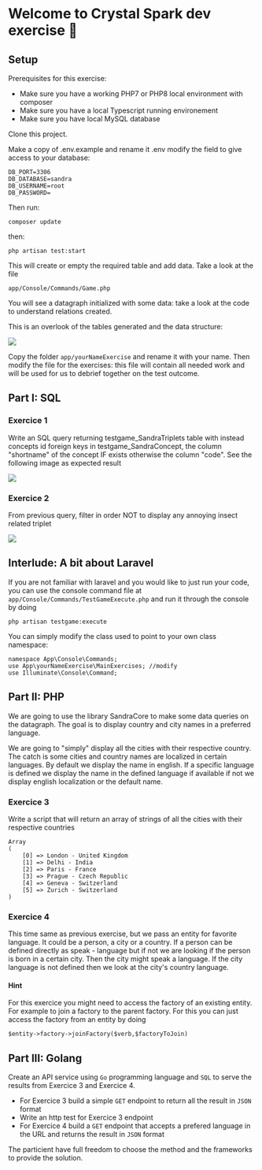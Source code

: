 # Welcome to Crystal Spark dev exercise 🥳

## Setup

Prerequisites for this exercise:
* Make sure you have a working PHP7 or PHP8 local environment with composer
* Make sure you have a local Typescript running environement
* Make sure you have local MySQL database

Clone this project. 

Make a copy of .env.example and rename it .env
modify the field to give access to your database:

```
DB_PORT=3306
DB_DATABASE=sandra
DB_USERNAME=root
DB_PASSWORD=
```

Then run:

`composer update`

then:

`php artisan test:start`

This will create or empty the required table and
add data. Take a look at the file 

`app/Console/Commands/Game.php`

You will see a datagraph initialized with some data: take a look 
at the code to understand relations created.

This is an overlook of the tables generated and the data structure:

![](LocalizationGame/setup1.png)

Copy the folder `app/yourNameExercise` and rename it with your name. Then modify the file for the exercises: this file will contain all needed work and will be used for us to debrief together on the test outcome.

##  Part I: SQL

###  Exercice 1

Write an SQL query returning testgame_SandraTriplets table with instead concepts id foreign keys
in testgame_SandraConcept, the column "shortname" of the concept IF exists otherwise the 
column "code". See the following image as expected result 

![](LocalizationGame/sql1.png)

###  Exercice 2

From previous query, filter in order NOT to display any annoying insect related triplet

![](LocalizationGame/sql2.png)

## Interlude: A bit about Laravel

If you are not familiar with laravel and you would like to just run your code, you can use the console command file at
`app/Console/Commands/TestGameExecute.php`
and run it through the console by doing

`php artisan testgame:execute`

You can simply modify the class used to point to your own class namespace:

```
namespace App\Console\Commands;
use App\yourNameExercise\MainExercises; //modify
use Illuminate\Console\Command;
```

##  Part II: PHP

We are going to use the library SandraCore to make some data queries on the datagraph.
The goal is to display country and city names in a preferred language.

We are going to "simply" display all the cities with their respective country. 
The catch is some cities and country names are localized in certain languages.
By default we display the name in english. If a specific language is defined we display the name in
the defined language if available if not we display english localization or the default name.

###  Exercice 3

Write a script that will return an array of strings of all the cities with their respective countries

```
Array
(
    [0] => London - United Kingdom
    [1] => Delhi - India
    [2] => Paris - France
    [3] => Prague - Czech Republic
    [4] => Geneva - Switzerland
    [5] => Zurich - Switzerland
)
```

###  Exercice 4

This time same as previous exercise, but we pass an entity for favorite language. It could be a person, a city or a country. If a person can be defined directly as speak - language but if not we are looking if the person is born in a certain city. Then the city might speak a language. If the city language is not
defined then we look at the city's country language.

####  Hint
For this exercice you might need to access the factory of an existing entity. For example to join a factory
to the parent factory. For this you can just access the factory from an entity by doing

`$entity->factory->joinFactory($verb,$factoryToJoin)`

## Part III: Golang

Create an API service using `Go` programming language and `SQL` to serve the results from Exercice 3 and Exercice 4.

- For Exercice 3 build a simple `GET` endpoint to return all the result in `JSON` format
- Write an http test for Exercice 3 endpoint
- For Exercice 4 build a `GET` endpoint that accepts a prefered language in the URL and returns the result in `JSON` format

The particient have full freedom to choose the method and the frameworks to provide the solution.
